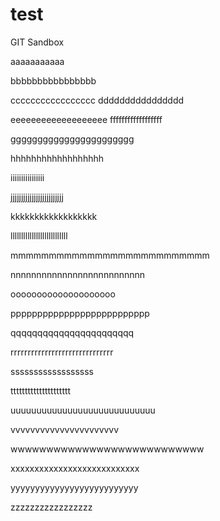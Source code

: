 # test
GIT Sandbox


aaaaaaaaaaa


bbbbbbbbbbbbbbbb




ccccccccccccccccc
dddddddddddddddd




eeeeeeeeeeeeeeeeeee
ffffffffffffffffff




ggggggggggggggggggggggg

hhhhhhhhhhhhhhhhhh




iiiiiiiiiiiiiiii

jjjjjjjjjjjjjjjjjjjjjjjjj






kkkkkkkkkkkkkkkkkk



lllllllllllllllllllllllllll



mmmmmmmmmmmmmmmmmmmmmmmmmm



nnnnnnnnnnnnnnnnnnnnnnnnnn



oooooooooooooooooooo


pppppppppppppppppppppppppp


qqqqqqqqqqqqqqqqqqqqqqq



rrrrrrrrrrrrrrrrrrrrrrrrrrrrrr


ssssssssssssssssss


ttttttttttttttttttttt


uuuuuuuuuuuuuuuuuuuuuuuuuuuu



vvvvvvvvvvvvvvvvvvvvvv




wwwwwwwwwwwwwwwwwwwwwwwwwww



xxxxxxxxxxxxxxxxxxxxxxxxxxx




yyyyyyyyyyyyyyyyyyyyyyyyyy





zzzzzzzzzzzzzzzzz
